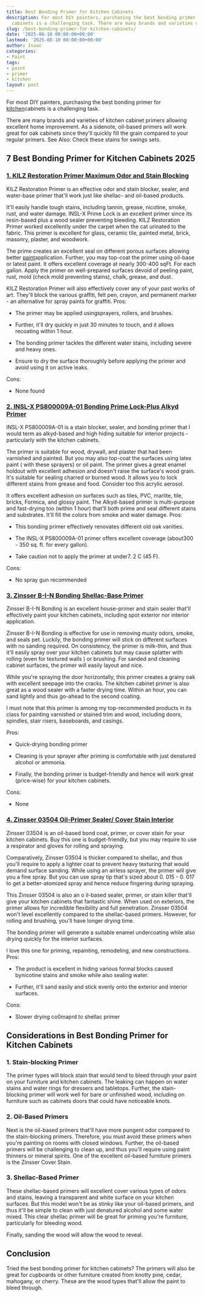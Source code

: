 ```yaml
---
title: Best Bonding Primer for Kitchen Cabinets
description: For most DIY painters, purchasing the best bonding primer for kitchen
  cabinets is a challenging task. There are many brands and varieties of kitchen cabinet...
slug: /best-bonding-primer-for-kitchen-cabinets/
date: '2025-08-10 00:00:00+00:00'
lastmod: '2025-08-10 00:00:00+00:00'
author: Isaac
categories:
- Paint
tags:
- paint
- primer
- kitchen
layout: post
---
```

For most DIY painters, purchasing the best bonding primer for [kitchen](https://pestpolicy.com/best-primer-for-kitchen-cabinets/)cabinets is a challenging task.

There are many brands and varieties of kitchen cabinet primers allowing excellent home improvement. As a sidenote, oil-based primers will work great for oak cabinets since they'll quickly fill the grain compared to your regular primers. See Also: Check these stains for swings sets.

## 7 Best Bonding Primer for Kitchen Cabinets 2025

###  [1. KILZ Restoration Primer Maximum Odor and Stain Blocking](https://www.amazon.com/dp/B007XH9PKO/?tag=p-policy-20)

KILZ Restoration Primer is an effective odor and stain blocker, sealer, and water-base primer that'll work just like shellac- and oil-based products.

It'll easily handle tough stains, including tannin, grease, nicotine, smoke, rust, and water damage. INSL-X Prime Lock is an excellent primer since its resin-based plus a wood sealer preventing bleeding. KILZ Restoration Primer worked excellently under the carpet when the cat urinated to the fabric. This primer is excellent for glass, ceramic tile, painted metal, brick, masonry, plaster, and woodwork.

The prime creates an excellent seal on different porous surfaces allowing better [paint](https://pestpolicy.com/best-chalk-paint-for-kitchen-cabinets/)application. Further, you may top-coat the primer using oil-base or latest paint. It offers excellent coverage at nearly 300-400 sqFt. For each gallon. Apply the primer on well-prepared surfaces devoid of peeling paint, rust, mold (check mold preventing stains), chalk, grease, and dust.

KILZ Restoration Primer will also effectively cover any of your past works of art. They'll block the various graffiti, felt pen, crayon, and permanent marker - an alternative for spray paints for graffiti.
Pros:

- The primer may be applied usingsprayers, rollers, and brushes.

- Further, it'll dry quickly in just 30 minutes to touch, and it allows recoating within 1 hour.

- The bonding primer tackles the different water stains, including severe and heavy ones.

- Ensure to dry the surface thoroughly before applying the primer and avoid using it on active leaks.

Cons:

- None found

###  [2. INSL-X PS800009A-01 Bonding Prime Lock-Plus Alkyd Primer](https://www.amazon.com/dp/B07KXP4C4M/?tag=p-policy-20)

INSL-X PS800009A-01 is a stain blocker, sealer, and bonding primer that I would term as alkyd-based and high hiding suitable for interior projects - particularly with the kitchen cabinets.

The primer is suitable for wood, drywall, and plaster that had been varnished and painted. But you may also top-coat the surfaces using latex paint ( with these sprayers) or oil paint. The primer gives a great enamel holdout with excellent adhesion and doesn't raise the surface's wood grain. It's suitable for sealing charred or burned wood. It allows you to lock different stains from grease and food. Consider too this acrylic aerosol.

It offers excellent adhesion on surfaces such as tiles, PVC, marlite, tile, bricks, Formica, and glossy paint. The Alkyd-based primer is multi-purpose and fast-drying too (within 1 hour) that'll both prime and seal different stains and substrates. It'll fill the colors from smoke and water damage.
Pros:

- This bonding primer effectively renovates different old oak vanities.

- The INSL-X PS800009A-01 primer offers excellent coverage (about300 - 350 sq. ft. for every gallon).

- Take caution not to apply the primer at under7. 2 C (45 F).

Cons:

- No spray gun recommended

###  [3. Zinsser B-I-N Bonding Shellac-Base Primer](https://www.amazon.com/dp/B000C02C68/?tag=p-policy-20)

Zinsser B-I-N Bonding is an excellent house-primer and stain sealer that'll effectively paint your kitchen cabinets, including spot exterior nor interior application.

Zinsser B-I-N Bonding is effective for use in removing musty odors, smoke, and seals pet. Luckily, the bonding primer will stick on different surfaces with no sanding required. On consistency, the primer is milk-thin, and thus it'll easily spray over your kitchen cabinets but may cause splatter with rolling (even for textured walls ) or brushing. For sanded and cleaning cabinet surfaces, the primer will easily layout and nice.

While you're spraying the door horizontally, this primer creates a grainy oak with excellent seepage into the cracks. The kitchen cabinet primer is also great as a wood sealer with a faster drying time. Within an hour, you can sand lightly and thus go-ahead to the second coating.

I must note that this primer is among my top-recommended products in its class for painting varnished or stained trim and wood, including doors, spindles, stair risers, baseboards, and casings.

Pros:

- Quick-drying bonding primer

- Cleaning is your sprayer after priming is comfortable with just denatured alcohol or ammonia.

- Finally, the bonding primer is budget-friendly and hence will work great (price-wise) for your kitchen cabinets.

Cons:

- None

###  [4. Zinsser 03504 Oil-Primer Sealer/ Cover Stain Interior](https://www.amazon.com/dp/B000BZX6B4/?tag=p-policy-20)

Zinsser 03504 is an oil-based bond coat, primer, or cover stain for your kitchen cabinets. Buy this one is budget-friendly, but you may require to use a respirator and gloves for rolling and spraying.

Comparatively, Zinsser 03504 is thicker compared to shellac, and thus you'll require to apply a lighter coat to prevent heavy texturing that would demand surface sanding. While using an airless sprayer, the primer will give you a fine spray. But you can use spray tip that's sized about 0. 015 - 0. 017 to get a better-atomized spray and hence reduce fingering during spraying.

This Zinsser 03504 is also an o il-based sealer, primer, or stain killer that'll give your kitchen cabinets that fantastic shine. When used on exteriors, the primer allows for incredible flexibility and full penetration. Zinsser 03504 won't level excellently compared to the shellac-based primers. However, for rolling and brushing, you'll have longer drying time.

The bonding primer will generate a suitable enamel undercoating while also drying quickly for the interior surfaces.

I love this one for priming, repainting, remodeling, and new constructions.
Pros:

- The product is excellent in hiding various formal blocks caused bynicotine stains and smoke while also sealing water.

- Further, it'll sand easily and stick evenly onto the exterior and interior surfaces.

Cons:

- Slower drying co0maprd to shellac primer

##  Considerations in Best Bonding Primer for Kitchen Cabinets

###  1. Stain-blocking Primer

The primer types will block stain that would tend to bleed through your paint on your furniture and kitchen cabinets. The leaking can happen on water stains and water rings for dressers and tabletops. Further, the stain-blocking primer will work well for bare or unfinished wood, including on furniture such as cabinets doors that could have noticeable knots.

###  2. Oil-Based Primers

Next is the oil-based primers that'll have more pungent odor compared to the stain-blocking primers. Therefore, you must avoid these primers when you're painting on rooms with closed windows. Further, the oil-based primers will be challenging to clean up, and thus you'll require using paint thinners or mineral spirits. One of the excellent oil-based furniture primers is the Zinsser Cover Stain.

###  3. Shellac-Based Primer

These shellac-based primers will excellent cover various types of odors and stains, leaving a transparent and white surface on your kitchen surfaces. But this model won't be as stinky like your oil-based primers, and thus it'll be simple to clean with just denatured alcohol and some water mixed. This clear shellac primer will be great for priming you're furniture, particularly for bleeding wood.

Finally, sanding the wood will allow the wood to reveal.

##  Conclusion

Tried the best bonding primer for kitchen cabinets? The primers will also be great for cupboards or other furniture created from knotty pine, cedar, mahogany, or cherry. These are the wood types that'll allow the paint to bleed through.